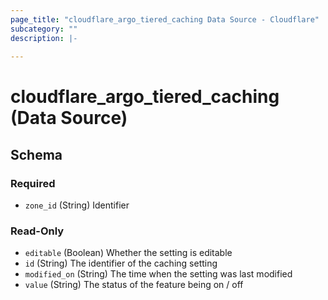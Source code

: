 ```yaml
---
page_title: "cloudflare_argo_tiered_caching Data Source - Cloudflare"
subcategory: ""
description: |-
  
---
```


# cloudflare_argo_tiered_caching (Data Source)




<!-- schema generated by tfplugindocs -->
## Schema

### Required

- `zone_id` (String) Identifier

### Read-Only

- `editable` (Boolean) Whether the setting is editable
- `id` (String) The identifier of the caching setting
- `modified_on` (String) The time when the setting was last modified
- `value` (String) The status of the feature being on / off


